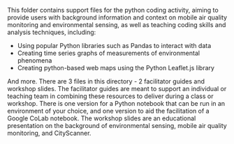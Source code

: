 This folder contains support files for the python coding activity, aiming to provide users with background information
and context on mobile air quality monitoring and environmental sensing, as well as teaching coding skills and analysis 
techniques, including:

- Using popular Python libraries such as Pandas to interact with data
- Creating time series graphs of measurements of environmental phenomena
- Creating python-based web maps using the Python Leaflet.js library

And more. There are 3 files in this directory - 2 facilitator guides and workshop slides. The facilitator guides are meant 
to support an individual or teaching team in combining these resources to deliver during a class or workshop. There is one version for a Python
notebook that can be run in an environment of your choice, and one version to aid the facilitation of a Google CoLab notebook. The workshop slides 
are an educational presentation on the background of environmental sensing, mobile air quality monitoring, and CityScanner. 
